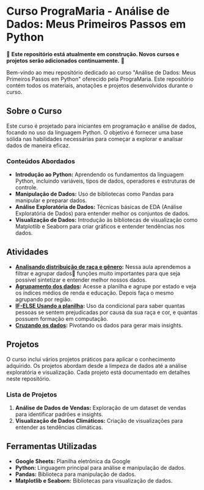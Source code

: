 # Curso PrograMaria - Análise de Dados: Meus Primeiros Passos em Python

🚧 **Este repositório está atualmente em construção. Novos cursos e projetos serão adicionados continuamente.** 🚧

Bem-vindo ao meu repositório dedicado ao curso "Análise de Dados: Meus Primeiros Passos em Python" oferecido pela PrograMaria. Este repositório contém todos os materiais, anotações e projetos desenvolvidos durante o curso.

## Sobre o Curso

Este curso é projetado para iniciantes em programação e análise de dados, focando no uso da linguagem Python. O objetivo é fornecer uma base sólida nas habilidades necessárias para começar a explorar e analisar dados de maneira eficaz.

### Conteúdos Abordados

- **Introdução ao Python:** Aprendendo os fundamentos da linguagem Python, incluindo variáveis, tipos de dados, operadores e estruturas de controle.
- **Manipulação de Dados:** Uso de bibliotecas como Pandas para manipular e preparar dados.
- **Análise Exploratória de Dados:** Técnicas básicas de EDA (Análise Exploratória de Dados) para entender melhor os conjuntos de dados.
- **Visualização de Dados:** Introdução às bibliotecas de visualização como Matplotlib e Seaborn para criar gráficos e entender tendências nos dados.

## Atividades

- **[Analisando distribuição de raça e gênero](https://docs.google.com/spreadsheets/d/14vfPH7nQcym3A9BLMTpunOl6baYIEkQW/edit?usp=sharing&ouid=112931707989297299271&rtpof=true&sd=true):** Nessa aula aprendemos a filtrar e agrupar dados🎲 funções muito importantes para que seja possível sintetizar e entender melhor nossos dados.
- **[Agrupamento dos dados](https://docs.google.com/spreadsheets/d/1KkDO5fzkFUGhAZfW74TND3qJNz-AmOU8OeLmVIcNORI/edit?usp=sharing):** Acesse a planilha e agrupe por estado e veja os índices médios de renda e educação. Depois faça o mesmo agrupando por região.
- **[IF-ELSE Usando a planilha](https://docs.google.com/spreadsheets/d/14vfPH7nQcym3A9BLMTpunOl6baYIEkQW/edit?gid=772299518#gid=772299518):** Uso da condicional para saber quantas pessoas se sentem prejudicadas por causa da sua raça e cor, e quantas possuem formação em computação.
- **[Cruzando os dados](https://docs.google.com/spreadsheets/d/14vfPH7nQcym3A9BLMTpunOl6baYIEkQW/edit?gid=772299518#gid=772299518):** Pivotando os dados para gerar mais insights.

## Projetos

O curso inclui vários projetos práticos para aplicar o conhecimento adquirido. Os projetos abordam desde a limpeza de dados até a análise exploratória e visualização. Cada projeto está documentado em detalhes neste repositório.

### Lista de Projetos

1. **Análise de Dados de Vendas:** Exploração de um dataset de vendas para identificar padrões e insights.
2. **Visualização de Dados Climáticos:** Criação de visualizações para entender as tendências climáticas.

## Ferramentas Utilizadas

- **Google Sheets:** Planilha eletrônica da Google
- **Python:** Linguagem principal para análise e manipulação de dados.
- **Pandas:** Biblioteca para manipulação de dados.
- **Matplotlib e Seaborn:** Bibliotecas para visualização de dados.
